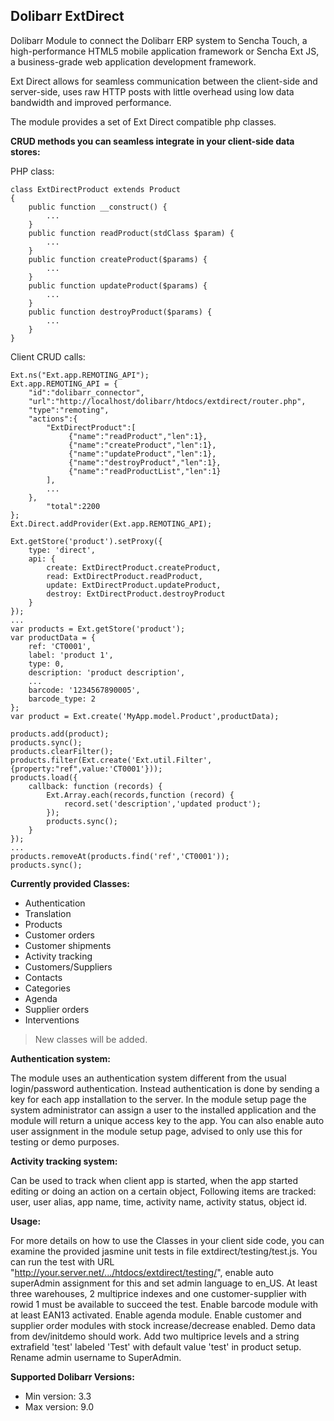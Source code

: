 ## Dolibarr ExtDirect ##

Dolibarr Module to connect the Dolibarr ERP system to Sencha Touch, a high-performance HTML5 mobile application framework or Sencha Ext JS, a business-grade web application development framework.

Ext Direct allows for seamless communication between the client-side and server-side, uses raw HTTP posts with little overhead using low data bandwidth and improved performance.

The module provides a set of Ext Direct compatible php classes. 

**CRUD methods you can seamless integrate in your client-side data stores:**

PHP class:

    class ExtDirectProduct extends Product
    {
    	public function __construct() {
    		...
    	}
    	public function readProduct(stdClass $param) {
    		...
    	}
    	public function createProduct($params) {
    		...
    	}
    	public function updateProduct($params) {
    		...
    	}
    	public function destroyProduct($params) {
    		...
    	}
    }

Client CRUD calls:
	
    
	Ext.ns("Ext.app.REMOTING_API");
    Ext.app.REMOTING_API = {
    	"id":"dolibarr_connector",
    	"url":"http://localhost/dolibarr/htdocs/extdirect/router.php",
    	"type":"remoting",
    	"actions":{
    		"ExtDirectProduct":[
    		     {"name":"readProduct","len":1},
    		     {"name":"createProduct","len":1},
    		     {"name":"updateProduct","len":1},
    		     {"name":"destroyProduct","len":1},
    		     {"name":"readProductList","len":1}
    		],
			...
		},
    		"total":2200
    };
    Ext.Direct.addProvider(Ext.app.REMOTING_API);
    
	Ext.getStore('product').setProxy({
		type: 'direct',
		api: {
			create: ExtDirectProduct.createProduct,
			read: ExtDirectProduct.readProduct,
			update: ExtDirectProduct.updateProduct,
			destroy: ExtDirectProduct.destroyProduct
		}
	});
	...
	var products = Ext.getStore('product');
    var productData = {
    	ref: 'CT0001',
    	label: 'product 1',	
    	type: 0,
    	description: 'product description',
    	...
    	barcode: '1234567890005',
    	barcode_type: 2	
    };
    var product = Ext.create('MyApp.model.Product',productData);
    
    products.add(product);					
    products.sync();
    products.clearFilter();
    products.filter(Ext.create('Ext.util.Filter',{property:"ref",value:'CT0001'}));
    products.load({
    	callback: function (records) {
    		Ext.Array.each(records,function (record) {
    			record.set('description','updated product');
    		});
    		products.sync();
    	}
    });
    ...
    products.removeAt(products.find('ref','CT0001'));
    products.sync();

**Currently provided Classes:**

- Authentication
- Translation
- Products
- Customer orders
- Customer shipments
- Activity tracking
- Customers/Suppliers
- Contacts
- Categories
- Agenda
- Supplier orders
- Interventions


> New classes will be added.

**Authentication system:**

The module uses an authentication system different from the usual login/password authentication. Instead authentication is done by sending a key for each app installation to the server. In the module setup page the system administrator can assign a user to the installed application and the module will return a unique access key to the app. You can also enable auto user assignment in the module setup page, advised to only use this for testing or demo purposes.

**Activity tracking system:**

Can be used to track when client app is started, when the app started editing or doing an action on a certain object, Following items are tracked: user, user alias, app name, time, activity name, activity status, object id.

**Usage:**

For more details on how to use the Classes in your client side code, you can examine the provided jasmine unit tests in file extdirect/testing/test.js. You can run the test with URL "http://your.server.net/.../htdocs/extdirect/testing/", enable auto superAdmin assignment for this and set admin language to en_US.
At least three warehouses, 2 multiprice indexes and one customer-supplier with rowid 1 must be available to succeed the test.
Enable barcode module with at least EAN13 activated.
Enable agenda module.
Enable customer and supplier order modules with stock increase/decrease enabled.
Demo data from dev/initdemo should work. Add two multiprice levels and a string extrafield 'test' labeled 'Test' with default value 'test' in product setup. Rename admin username to SuperAdmin.

**Supported Dolibarr Versions:**

- Min version:	3.3
- Max version:	9.0